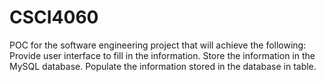 # CSCI4060
POC for the software engineering project that will achieve the following:
Provide user interface to fill in the information.
Store the information in the MySQL database.
Populate the information stored in the database in table.
